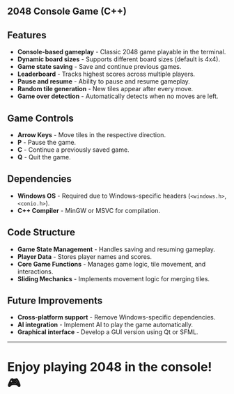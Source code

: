 
## 2048 Console Game (C++)

##  Features 

- **Console-based gameplay** - Classic 2048 game playable in the terminal.
- **Dynamic board sizes** - Supports different board sizes (default is 4x4).
- **Game state saving** - Save and continue previous games.
- **Leaderboard** - Tracks highest scores across multiple players.
- **Pause and resume** - Ability to pause and resume gameplay.
- **Random tile generation** - New tiles appear after every move.
- **Game over detection** - Automatically detects when no moves are left.

##  Game Controls 

- **Arrow Keys** - Move tiles in the respective direction.
- **P** - Pause the game.
- **C** - Continue a previously saved game.
- **Q** - Quit the game.

##  Dependencies 

- **Windows OS** - Required due to Windows-specific headers (`<windows.h>`, `<conio.h>`).
- **C++ Compiler** - MinGW or MSVC for compilation.

##  Code Structure 

- **Game State Management** - Handles saving and resuming gameplay.
- **Player Data** - Stores player names and scores.
- **Core Game Functions** - Manages game logic, tile movement, and interactions.
- **Sliding Mechanics** - Implements movement logic for merging tiles.

##  Future Improvements 

- **Cross-platform support** - Remove Windows-specific dependencies.
- **AI integration** - Implement AI to play the game automatically.
- **Graphical interface** - Develop a GUI version using Qt or SFML.

---

**Enjoy playing 2048 in the console! 🎮**
=======